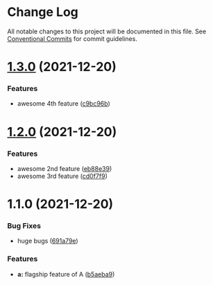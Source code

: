 # Change Log

All notable changes to this project will be documented in this file.
See [Conventional Commits](https://conventionalcommits.org) for commit guidelines.

# [1.3.0](https://github.com/wsuwt/lerna-github-release-poc/compare/a@1.2.0...a@1.3.0) (2021-12-20)


### Features

* awesome 4th feature ([c9bc96b](https://github.com/wsuwt/lerna-github-release-poc/commit/c9bc96bbd542659a67dd80d9ccf79577e04c5e55))





# [1.2.0](https://github.com/wsuwt/lerna-github-release-poc/compare/a@1.1.0...a@1.2.0) (2021-12-20)


### Features

* awesome 2nd feature ([eb88e39](https://github.com/wsuwt/lerna-github-release-poc/commit/eb88e396ac2ffaf7f81c2938ea5d4f46a20f1960))
* awesome 3rd feature ([cd0f7f9](https://github.com/wsuwt/lerna-github-release-poc/commit/cd0f7f9621f770f357c558630c4598c6f45cf6d2))





# 1.1.0 (2021-12-20)


### Bug Fixes

* huge bugs ([691a79e](https://github.com/wsuwt/lerna-github-release-poc/commit/691a79e5aa58116d3474b1f835775742f531af09))


### Features

* **a:** flagship feature of A ([b5aeba9](https://github.com/wsuwt/lerna-github-release-poc/commit/b5aeba9da6677513b6eba58c831518deba53c0aa))

